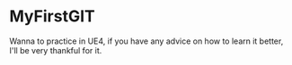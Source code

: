 # MyFirstGIT
Wanna to practice in UE4, if you have any advice on how to learn it better, I'll be very thankful for it.
